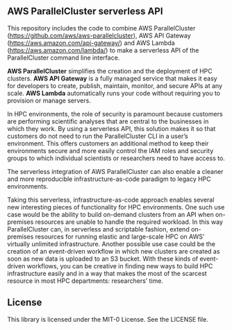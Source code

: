 ## AWS ParallelCluster serverless API

This repository includes the code to combine AWS ParallelCluster (https://github.com/aws/aws-parallelcluster), AWS API Gateway (https://aws.amazon.com/api-gateway/) and AWS Lambda (https://aws.amazon.com/lambda/) to make a serverless API of the ParallelCluster command line interface.

**AWS ParallelCluster** simplifies the creation and the deployment of HPC clusters. 
**AWS API Gateway** is a fully managed service that makes it easy for developers to create, publish, maintain, monitor, and secure APIs at any scale. 
**AWS Lambda** automatically runs your code without requiring you to provision or manage servers.

In HPC environments, the role of security is paramount because customers are performing scientific analyses that are central to the businesses in which they work. By using a serverless API, this solution makes it so that customers do not need to run the ParallelCluster CLI in a user’s environment. This offers customers an additional method to keep their environments secure and more easily control the IAM roles and security groups to which individual scientists or researchers need to have access to.

The serverless integration of AWS ParallelCluster can also enable a cleaner and more reproducible infrastructure-as-code paradigm to legacy HPC environments. 

Taking this serverless, infrastructure-as-code approach enables several new interesting pieces of functionality for HPC environments. One such use case would be the ability to build on-demand clusters from an API when on-premises resources are unable to handle the required workload. In this way ParallelCluster can, in serverless and scriptable fashion, extend on-premises resources for running elastic and large-scale HPC on AWS’ virtually unlimited infrastructure. Another possible use case could be the creation of an event-driven workflow in which new clusters are created as soon as new data is uploaded to an S3 bucket. With these kinds of event-driven workflows, you can be creative in finding new ways to build HPC infrastructure easily and in a way that makes the most of the scarcest resource in most HPC departments: researchers’ time.


## License

This library is licensed under the MIT-0 License. See the LICENSE file.

